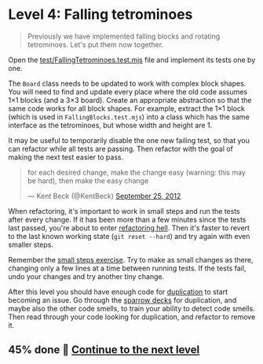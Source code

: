 # Level 4: Falling tetrominoes

> Previously we have implemented falling blocks and rotating tetrominoes. Let's put them now together.

Open the [test/FallingTetrominoes.test.mjs](../test/FallingTetrominoes.test.mjs) file and implement its tests one by
one.

The `Board` class needs to be updated to work with complex block shapes. You will need to find and update every place
where the old code assumes 1×1 blocks (and a 3×3 board). Create an appropriate abstraction so that the same code works
for all block shapes. For example, extract the 1×1 block (which is used in `FallingBlocks.test.mjs`) into a class which
has the same interface as the tetrominoes, but whose width and height are 1.

It may be useful to temporarily disable the one new failing test, so that you can refactor while all tests are passing.
Then refactor with the goal of making the next test easier to pass.

<blockquote class="twitter-tweet"><p lang="en" dir="ltr">for each desired change, make the change easy (warning: this may be hard), then make the easy change</p>&mdash; Kent Beck (@KentBeck) <a href="https://twitter.com/KentBeck/status/250733358307500032?ref_src=twsrc%5Etfw">September 25, 2012</a></blockquote>

When refactoring, it's important to work in small steps and run the tests after every change. If it has been more than a
few minutes since the tests last passed, you're about to enter [refactoring hell](https://wiki.c2.com/?RefactoringHell).
Then it's faster to revert to the last known working state (`git reset --hard`) and try again with even smaller steps.

Remember the [small steps exercise](https://github.com/luontola/tdd-mooc-small-steps). Try to make as small changes as
there, changing only a few lines at a time between running tests. If the tests fail, undo your changes and try another
tiny change.

After this level you should have enough code for [duplication](https://tdd.mooc.fi/2-design#duplication) to start
becoming an issue. Go through
the [sparrow decks](https://llewellynfalco.blogspot.com/p/sparrow-decks.html) for duplication, and maybe also the other
code smells, to train your ability to detect code smells. Then read through your code looking for duplication, and
refactor to remove it.

## 45% done 🚀 [Continue to the next level](level-5.md)
